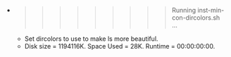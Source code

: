 * >>>>>>>>> Running inst-min-con-dircolors.sh ...
  * Set dircolors to use  to make ls more beautiful.
  * Disk size = 1194116K. Space Used = 28K. Runtime = 00:00:00:00.
